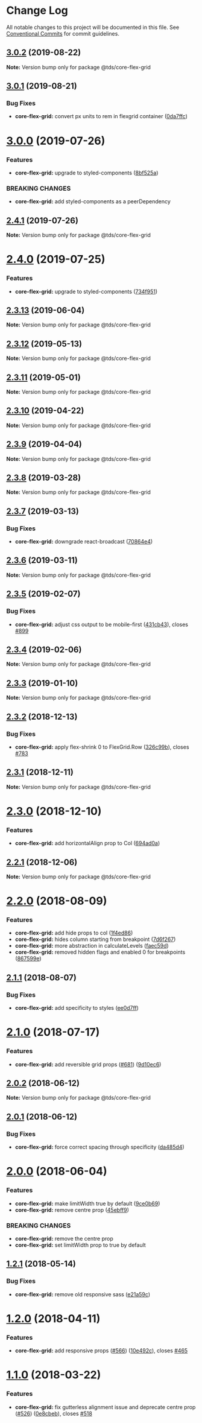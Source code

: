 # Change Log

All notable changes to this project will be documented in this file.
See [Conventional Commits](https://conventionalcommits.org) for commit guidelines.

## [3.0.2](https://github.com/telusdigital/tds/compare/@tds/core-flex-grid@3.0.1...@tds/core-flex-grid@3.0.2) (2019-08-22)

**Note:** Version bump only for package @tds/core-flex-grid





## [3.0.1](https://github.com/telusdigital/tds/compare/@tds/core-flex-grid@3.0.0...@tds/core-flex-grid@3.0.1) (2019-08-21)


### Bug Fixes

* **core-flex-grid:** convert px units to rem in flexgrid container ([0da7ffc](https://github.com/telusdigital/tds/commit/0da7ffc))





# [3.0.0](https://github.com/telusdigital/tds/compare/@tds/core-flex-grid@2.4.1...@tds/core-flex-grid@3.0.0) (2019-07-26)


### Features

* **core-flex-grid:** upgrade to styled-components ([8bf525a](https://github.com/telusdigital/tds/commit/8bf525a))


### BREAKING CHANGES

* **core-flex-grid:** add styled-components as a peerDependency





## [2.4.1](https://github.com/telusdigital/tds/compare/@tds/core-flex-grid@2.4.0...@tds/core-flex-grid@2.4.1) (2019-07-26)

**Note:** Version bump only for package @tds/core-flex-grid





# [2.4.0](https://github.com/telusdigital/tds/compare/@tds/core-flex-grid@2.3.13...@tds/core-flex-grid@2.4.0) (2019-07-25)


### Features

* **core-flex-grid:** upgrade to styled-components ([734f951](https://github.com/telusdigital/tds/commit/734f951))





## [2.3.13](https://github.com/telusdigital/tds/compare/@tds/core-flex-grid@2.3.12...@tds/core-flex-grid@2.3.13) (2019-06-04)

**Note:** Version bump only for package @tds/core-flex-grid

## [2.3.12](https://github.com/telusdigital/tds/compare/@tds/core-flex-grid@2.3.11...@tds/core-flex-grid@2.3.12) (2019-05-13)

**Note:** Version bump only for package @tds/core-flex-grid

## [2.3.11](https://github.com/telusdigital/tds/compare/@tds/core-flex-grid@2.3.10...@tds/core-flex-grid@2.3.11) (2019-05-01)

**Note:** Version bump only for package @tds/core-flex-grid

## [2.3.10](https://github.com/telusdigital/tds/compare/@tds/core-flex-grid@2.3.9...@tds/core-flex-grid@2.3.10) (2019-04-22)

**Note:** Version bump only for package @tds/core-flex-grid

## [2.3.9](https://github.com/telusdigital/tds/compare/@tds/core-flex-grid@2.3.8...@tds/core-flex-grid@2.3.9) (2019-04-04)

**Note:** Version bump only for package @tds/core-flex-grid

## [2.3.8](https://github.com/telusdigital/tds/compare/@tds/core-flex-grid@2.3.7...@tds/core-flex-grid@2.3.8) (2019-03-28)

**Note:** Version bump only for package @tds/core-flex-grid

## [2.3.7](https://github.com/telusdigital/tds/compare/@tds/core-flex-grid@2.3.6...@tds/core-flex-grid@2.3.7) (2019-03-13)

### Bug Fixes

- **core-flex-grid:** downgrade react-broadcast ([70864e4](https://github.com/telusdigital/tds/commit/70864e4))

## [2.3.6](https://github.com/telusdigital/tds/compare/@tds/core-flex-grid@2.3.5...@tds/core-flex-grid@2.3.6) (2019-03-11)

**Note:** Version bump only for package @tds/core-flex-grid

## [2.3.5](https://github.com/telusdigital/tds/compare/@tds/core-flex-grid@2.3.4...@tds/core-flex-grid@2.3.5) (2019-02-07)

### Bug Fixes

- **core-flex-grid:** adjust css output to be mobile-first ([431cb43](https://github.com/telusdigital/tds/commit/431cb43)), closes [#899](https://github.com/telusdigital/tds/issues/899)

## [2.3.4](https://github.com/telusdigital/tds/compare/@tds/core-flex-grid@2.3.3...@tds/core-flex-grid@2.3.4) (2019-02-06)

**Note:** Version bump only for package @tds/core-flex-grid

## [2.3.3](https://github.com/telusdigital/tds/compare/@tds/core-flex-grid@2.3.2...@tds/core-flex-grid@2.3.3) (2019-01-10)

**Note:** Version bump only for package @tds/core-flex-grid

<a name="2.3.2"></a>

## [2.3.2](https://github.com/telusdigital/tds/compare/@tds/core-flex-grid@2.3.1...@tds/core-flex-grid@2.3.2) (2018-12-13)

### Bug Fixes

- **core-flex-grid:** apply flex-shrink 0 to FlexGrid.Row ([326c99b](https://github.com/telusdigital/tds/commit/326c99b)), closes [#783](https://github.com/telusdigital/tds/issues/783)

<a name="2.3.1"></a>

## [2.3.1](https://github.com/telusdigital/tds/compare/@tds/core-flex-grid@2.3.0...@tds/core-flex-grid@2.3.1) (2018-12-11)

**Note:** Version bump only for package @tds/core-flex-grid

<a name="2.3.0"></a>

# [2.3.0](https://github.com/telusdigital/tds/compare/@tds/core-flex-grid@2.2.1...@tds/core-flex-grid@2.3.0) (2018-12-10)

### Features

- **core-flex-grid:** add horizontalAlign prop to Col ([694ad0a](https://github.com/telusdigital/tds/commit/694ad0a))

<a name="2.2.1"></a>

## [2.2.1](https://github.com/telusdigital/tds/compare/@tds/core-flex-grid@2.2.0...@tds/core-flex-grid@2.2.1) (2018-12-06)

**Note:** Version bump only for package @tds/core-flex-grid

<a name="2.2.0"></a>

# [2.2.0](https://github.com/telusdigital/tds/compare/@tds/core-flex-grid@2.1.1...@tds/core-flex-grid@2.2.0) (2018-08-09)

### Features

- **core-flex-grid:** add hide props to col ([1f4ed86](https://github.com/telusdigital/tds/commit/1f4ed86))
- **core-flex-grid:** hides column starting from breakpoint ([7d6f267](https://github.com/telusdigital/tds/commit/7d6f267))
- **core-flex-grid:** more abstraction in calculateLevels ([faec59d](https://github.com/telusdigital/tds/commit/faec59d))
- **core-flex-grid:** removed hidden flags and enabled 0 for breakpoints ([867599e](https://github.com/telusdigital/tds/commit/867599e))

<a name="2.1.1"></a>

## [2.1.1](https://github.com/telusdigital/tds/compare/@tds/core-flex-grid@2.1.0...@tds/core-flex-grid@2.1.1) (2018-08-07)

### Bug Fixes

- **core-flex-grid:** add specificity to styles ([ee0d7ff](https://github.com/telusdigital/tds/commit/ee0d7ff))

<a name="2.1.0"></a>

# [2.1.0](https://github.com/telusdigital/tds/compare/@tds/core-flex-grid@2.0.2...@tds/core-flex-grid@2.1.0) (2018-07-17)

### Features

- **core-flex-grid:** add reversible grid props ([#681](https://github.com/telusdigital/tds/issues/681)) ([9d10ec6](https://github.com/telusdigital/tds/commit/9d10ec6))

<a name="2.0.2"></a>

## [2.0.2](https://github.com/telusdigital/tds/compare/@tds/core-flex-grid@2.0.1...@tds/core-flex-grid@2.0.2) (2018-06-12)

**Note:** Version bump only for package @tds/core-flex-grid

<a name="2.0.1"></a>

## [2.0.1](https://github.com/telusdigital/tds/compare/@tds/core-flex-grid@2.0.0...@tds/core-flex-grid@2.0.1) (2018-06-12)

### Bug Fixes

- **core-flex-grid:** force correct spacing through specificity ([da485d4](https://github.com/telusdigital/tds/commit/da485d4))

<a name="2.0.0"></a>

# [2.0.0](https://github.com/telusdigital/tds/compare/@tds/core-flex-grid@1.2.1...@tds/core-flex-grid@2.0.0) (2018-06-04)

### Features

- **core-flex-grid:** make limitWidth true by default ([9ce0b69](https://github.com/telusdigital/tds/commit/9ce0b69))
- **core-flex-grid:** remove centre prop ([45ebff9](https://github.com/telusdigital/tds/commit/45ebff9))

### BREAKING CHANGES

- **core-flex-grid:** remove the centre prop
- **core-flex-grid:** set limitWidth prop to true by default

<a name="1.2.1"></a>

## [1.2.1](https://github.com/telusdigital/tds/compare/@tds/core-flex-grid@1.2.0...@tds/core-flex-grid@1.2.1) (2018-05-14)

### Bug Fixes

- **core-flex-grid:** remove old responsive sass ([e21a59c](https://github.com/telusdigital/tds/commit/e21a59c))

<a name="1.2.0"></a>

# [1.2.0](https://github.com/telusdigital/tds/compare/@tds/core-flex-grid@1.1.0...@tds/core-flex-grid@1.2.0) (2018-04-11)

### Features

- **core-flex-grid:** add responsive props ([#566](https://github.com/telusdigital/tds/issues/566)) ([10e492c](https://github.com/telusdigital/tds/commit/10e492c)), closes [#465](https://github.com/telusdigital/tds/issues/465)

<a name="1.1.0"></a>

# [1.1.0](https://github.com/telusdigital/tds/compare/@tds/core-flex-grid@1.0.0...@tds/core-flex-grid@1.1.0) (2018-03-22)

### Features

- **core-flex-grid:** fix gutterless alignment issue and deprecate centre prop ([#526](https://github.com/telusdigital/tds/issues/526)) ([0e8cbeb](https://github.com/telusdigital/tds/commit/0e8cbeb)), closes [#518](https://github.com/telusdigital/tds/issues/518)
